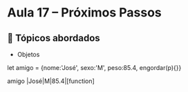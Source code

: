# Aula 17 – Próximos Passos

## 📌 Tópicos abordados
- Objetos

let amigo = {nome:'José', sexo:'M', peso:85.4, engordar(p){}}

amigo
|José|M|85.4|[function]
